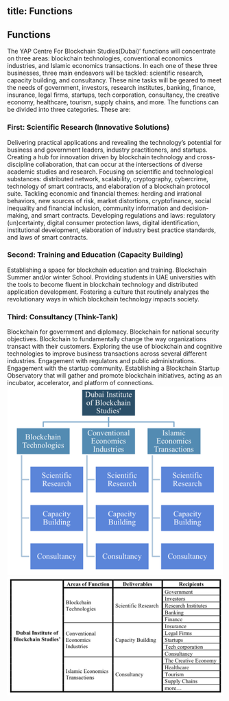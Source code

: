 title: Functions
---
## Functions
   The YAP Centre For Blockchain Studies(Dubai)’ functions will concentrate on three areas: blockchain technologies, conventional economics industries, and Islamic economics transactions. In each one of these three businesses, three main endeavors will be tackled: scientific research, capacity building, and consultancy. These nine tasks will be geared to meet the needs of government, investors, research institutes, banking, finance, insurance, legal firms, startups, tech corporation, consultancy, the creative economy, healthcare, tourism, supply chains, and more.
The functions can be divided into three categories. These are:
### First: Scientific Research (Innovative Solutions)
 Delivering practical applications and revealing the technology’s potential for business and government leaders, industry practitioners, and startups.
 Creating a hub for innovation driven by blockchain technology and cross-discipline
 collaboration, that can occur at the intersections of diverse academic studies and research.
 Focusing on scientific and technological substances: distributed network, scalability,
 cryptography, cybercrime, technology of smart contracts, and elaboration of a blockchain
 protocol suite.
 Tackling economic and financial themes: herding and irrational behaviors, new sources of risk,
 market distortions, cryptofinance, social inequality and financial inclusion, community
 information and decision-making, and smart contracts.
 Developing regulations and laws: regulatory (un)certainty, digital consumer protection laws,
 digital identification, institutional development, elaboration of industry best practice standards,
 and laws of smart contracts.
### Second: Training and Education (Capacity Building)
 Establishing a space for blockchain education and training.
 Blockchain Summer and/or winter School.
 Providing students in UAE universities with the tools to become fluent in blockchain technology
 and distributed application development.
 Fostering a culture that routinely analyzes the revolutionary ways in which blockchain
 technology impacts society.
### Third: Consultancy (Think-Tank)
 Blockchain for government and diplomacy.
 Blockchain for national security objectives.
 Blockchain to fundamentally change the way organizations transact with their customers.
 Exploring the use of blockchain and cognitive technologies to improve business transactions across several different industries.
 Engagement with regulators and public administrations.
 Engagement with the startup community.
 Establishing a Blockchain Startup Observatory that will gather and promote blockchain
 initiatives, acting as an incubator, accelerator, and platform of connections.
![functions](/images/201805/functions-01.png)
![functions](/images/201805/functions-02.png)
